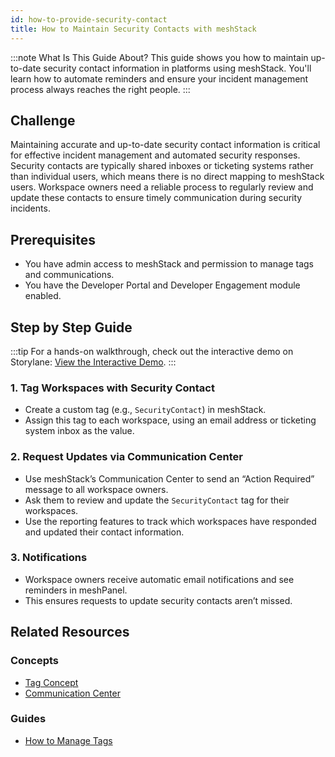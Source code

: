 ```yaml
---
id: how-to-provide-security-contact
title: How to Maintain Security Contacts with meshStack
---
```


:::note What Is This Guide About?
This guide shows you how to maintain up-to-date security contact information in platforms using meshStack. You'll learn how to automate reminders and ensure your incident management process always reaches the right people.
:::

## Challenge

Maintaining accurate and up-to-date security contact information is critical for effective incident management and automated security responses. Security contacts are typically shared inboxes or ticketing systems rather than individual users, which means there is no direct mapping to meshStack users. Workspace owners need a reliable process to regularly review and update these contacts to ensure timely communication during security incidents.

## Prerequisites

- You have admin access to meshStack and permission to manage tags and communications.
- You have the Developer Portal and Developer Engagement module enabled.

## Step by Step Guide

:::tip
For a hands-on walkthrough, check out the interactive demo on Storylane: [View the Interactive Demo](https://app.storylane.io/share/hzzabrqbgthk).
:::

### 1. Tag Workspaces with Security Contact

- Create a custom tag (e.g., `SecurityContact`) in meshStack.
- Assign this tag to each workspace, using an email address or ticketing system inbox as the value.

### 2. Request Updates via Communication Center

- Use meshStack’s Communication Center to send an “Action Required” message to all workspace owners.
- Ask them to review and update the `SecurityContact` tag for their workspaces.
- Use the reporting features to track which workspaces have responded and updated their contact information.

### 3. Notifications

- Workspace owners receive automatic email notifications and see reminders in meshPanel.
- This ensures requests to update security contacts aren’t missed.

## Related Resources

### Concepts

- [Tag Concept](concepts/tag.md)
- [Communication Center](concepts/communication.md)

### Guides

- [How to Manage Tags](guides/core/how-to-manage-tags.md)
